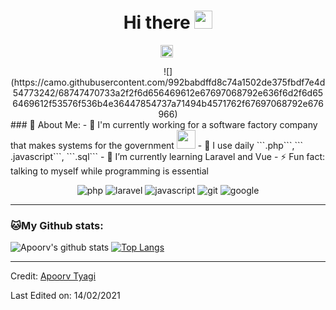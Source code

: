 
<h1 align="center">Hi there <img src="https://github.com/TheDudeThatCode/TheDudeThatCode/blob/master/Assets/Hi.gif" width="29px"></h1>
<p align="center">
<a href="https://www.linkedin.com/in/andrefatm/" target="blank"><img align="center" src="https://cdn.jsdelivr.net/npm/simple-icons@3.0.1/icons/linkedin.svg" alt="apoorvtyagi" height="20" width="20" /></a>&nbsp;
</p>
<div align="center">
![](https://camo.githubusercontent.com/992babdffd8c74a1502de375fbdf7e4d54773242/68747470733a2f2f6d656469612e67697068792e636f6d2f6d656469612f53576f536b4e36447854737a71494b4571762f67697068792e676966)
</div>
### 🤵 About Me:
- 🏦 I'm currently working for a software factory company that makes systems for the government
      <img src="https://media.giphy.com/media/WUlplcMpOCEmTGBtBW/giphy.gif" width="30">
- 🤔 I use daily ```.php```,``` .javascript```, ```.sql```
- 🌱 I’m currently learning Laravel and Vue
- ⚡ Fun fact: talking to myself while programming is essential

<p align="center">
<img src="https://www.vectorlogo.zone/logos/php/php-horizontal.svg" alt="php"/>
<img src="https://www.vectorlogo.zone/logos/laravel/laravel-icon.svg" alt="laravel"/>
<img src="https://www.vectorlogo.zone/logos/javascript/javascript-horizontal.svg" alt="javascript"/> 
<img src="https://www.vectorlogo.zone/logos/git-scm/git-scm-icon.svg" alt="git"/>
<img src="https://www.vectorlogo.zone/logos/google/google-icon.svg" alt="google"/>
</p>


---
### 🐱My Github stats:
![Apoorv's github stats](https://github-readme-stats.vercel.app/api?username=andreolv&show_icons=true&title_color=ffc857&icon_color=8ac926&text_color=daf7dc&bg_color=151515&hide=["stars"])
[![Top Langs](https://github-readme-stats.vercel.app/api/top-langs/?username=andreolv&layout=compact&text_color=daf7dc&bg_color=151515)](https://github.com/andreolv/github-readme-stats)

----
Credit: [Apoorv Tyagi](https://github.com/ApoorvTyagi)

Last Edited on: 14/02/2021
